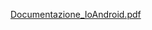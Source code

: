 [Documentazione_IoAndroid.pdf](https://github.com/Checcolino1312/Android/files/14142622/Documentazione_IoAndroid.pdf)
